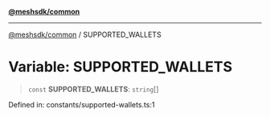[**@meshsdk/common**](../README.md)

***

[@meshsdk/common](../globals.md) / SUPPORTED\_WALLETS

# Variable: SUPPORTED\_WALLETS

> `const` **SUPPORTED\_WALLETS**: `string`[]

Defined in: constants/supported-wallets.ts:1
